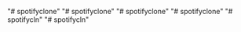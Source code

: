 "# spotifyclone" 
"# spotifyclone" 
"# spotifyclone" 
"# spotifyclone" 
"# spotifycln" 
"# spotifycln" 
